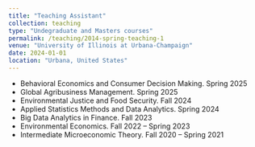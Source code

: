 ```yaml
---
title: "Teaching Assistant"
collection: teaching
type: "Undegraduate and Masters courses"
permalink: /teaching/2014-spring-teaching-1
venue: "University of Illinois at Urbana-Champaign"
date: 2024-01-01
location: "Urbana, United States"
---
```


- Behavioral Economics and Consumer Decision Making. Spring 2025
- Global Agribusiness Management. Spring 2025
- Environmental Justice and Food Security. Fall 2024
- Applied Statistics Methods and Data Analytics. Spring 2024
- Big Data Analytics in Finance. Fall 2023
- Environmental Economics. Fall 2022 – Spring 2023
- Intermediate Microeconomic Theory. Fall 2020 – Spring 2021
